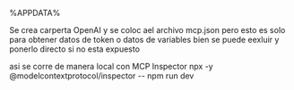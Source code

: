 %APPDATA%

Se crea carperta OpenAI
 y se coloc ael archivo mcp.json 
 pero esto es solo para obtener datos de token o datos de variables bien se puede eexluir y ponerlo directo si no esta expuesto

asi se corre de manera local con MCP Inspector
npx -y @modelcontextprotocol/inspector -- npm run dev